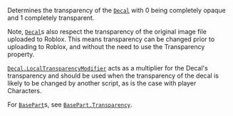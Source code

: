 Determines the transparency of the [`Decal`](https://create.roblox.com/docs/reference/engine/classes/Decal) with 0 being completely
opaque and 1 completely transparent.

Note, [`Decal`](https://create.roblox.com/docs/reference/engine/classes/Decal)s also respect the transparency of the original image
file uploaded to Roblox. This means transparency can be changed prior to
uploading to Roblox, and without the need to use the Transparency
property.

[`Decal.LocalTransparencyModifier`](https://create.roblox.com/docs/reference/engine/classes/Decal#LocalTransparencyModifier) acts as a multiplier for the
Decal's transparency and should be used when the transparency of the decal
is likely to be changed by another script, as is the case with player
Characters.

For [`BasePart`](https://create.roblox.com/docs/reference/engine/classes/BasePart)s, see [`BasePart.Transparency`](https://create.roblox.com/docs/reference/engine/classes/BasePart#Transparency).